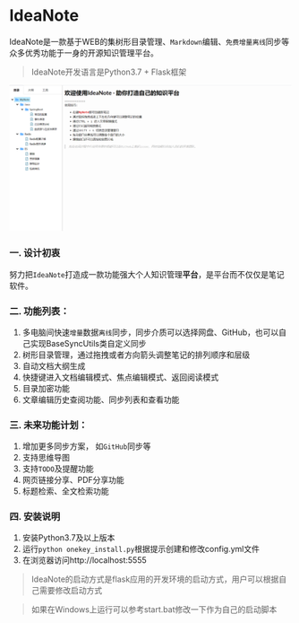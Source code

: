 IdeaNote
============
IdeaNote是一款基于WEB的集树形目录管理、`Markdown`编辑、`免费增量离线`同步等众多优秀功能于一身的开源知识管理平台。
> IdeaNote开发语言是Python3.7 + Flask框架

![DEMO](show.jpg)


### 一. 设计初衷
努力把`IdeaNote`打造成一款功能强大个人知识管理**平台**，是平台而不仅仅是笔记软件。

### 二. 功能列表：
1. 多电脑间快速`增量`数据`离线`同步，同步介质可以选择网盘、GitHub，也可以自己实现BaseSyncUtils类自定义同步
2. 树形目录管理，通过拖拽或者方向箭头调整笔记的排列顺序和层级
3. 自动文档大纲生成
4. 快捷键进入文档编辑模式、焦点编辑模式、返回阅读模式
5. 目录加密功能
6. 文章编辑历史查阅功能、同步列表和查看功能

### 三. 未来功能计划：
1. 增加更多同步方案， 如`GitHub`同步等
3. 支持思维导图
4. 支持`TODO`及提醒功能
5. 网页链接分享、PDF分享功能
6. 标题检索、全文检索功能

### 四. 安装说明
1. 安装Python3.7及以上版本
2. 运行`python onekey_install.py`根据提示创建和修改config.yml文件
3. 在浏览器访问http://localhost:5555

> IdeaNote的启动方式是flask应用的开发环境的启动方式，用户可以根据自己需要修改启动方式

> 如果在Windows上运行可以参考start.bat修改一下作为自己的启动脚本